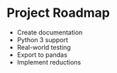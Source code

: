 Project Roadmap
===============

* Create documentation
* Python 3 support
* Real-world testing
* Export to pandas
* Implement reductions